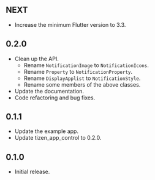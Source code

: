 ## NEXT

* Increase the minimum Flutter version to 3.3.

## 0.2.0

* Clean up the API.
  * Rename `NotificationImage` to `NotificationIcons`.
  * Rename `Property` to `NotificationProperty`.
  * Rename `DisplayApplist` to `NotificationStyle`.
  * Rename some members of the above classes.
* Update the documentation.
* Code refactoring and bug fixes.

## 0.1.1

* Update the example app.
* Update tizen_app_control to 0.2.0.

## 0.1.0

* Initial release.
